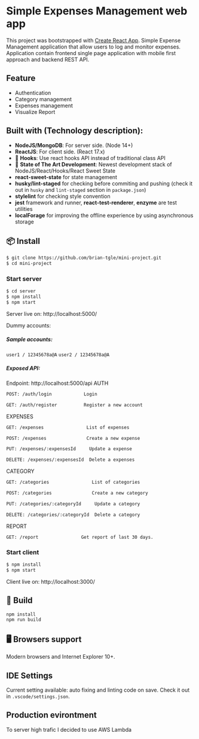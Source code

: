 # Simple Expenses Management web app

This project was bootstrapped with [Create React App](https://github.com/facebook/create-react-app).
Simple Expense Management application that allow users to log and monitor expenses. Application contain frontend single page application with mobile first approach and backend REST API.

## Feature
- Authentication
- Category management
- Expenses management
- Visualize Report

## Built with (Technology description):
- **NodeJS/MongoDB**: For server side. (Node 14+)
- **ReactJS**: For client side. (React 17.x)
- 💎 **Hooks**: Use react hooks API instead of traditional class API
- 🚀 **State of The Art Development**: Newest development stack of NodeJS/React/Hooks/React Sweet State
- **react-sweet-state** for state management
- **husky/lint-staged** for checking before commiting and pushing (check it out in ```husky``` and ```lint-staged``` section in ```package.json```)
- **stylelint** for checking style convention
- **jest** framework and runner, **react-test-renderer**, **enzyme** are test utilities
- **localForage** for improving the offline experience by using asynchronous storage

## 📦 Install

```bash
$ git clone https://github.com/brian-tgle/mini-project.git
$ cd mini-project
```
### Start server
```bash
$ cd server
$ npm install
$ npm start
```
Server live on: http://localhost:5000/

Dummy accounts: 

##### Sample accounts:
```user1 / 12345678a@A```
```user2 / 12345678a@A```

##### Exposed API:
Endpoint: http://localhost:5000/api
AUTH
```bash
POST: /auth/login            Login
```
```bash
GET: /auth/register          Register a new account
```
EXPENSES
```bash
GET: /expenses                List of expenses
```
```bash
POST: /expenses               Create a new expense
```
```bash
PUT: /expenses/:expensesId     Update a expense
```
```bash
DELETE: /expenses/:expensesId  Delete a expenses
```
CATEGORY
```bash
GET: /categories                List of categories
```
```bash
POST: /categories               Create a new category
```
```bash
PUT: /categories/:categoryId     Update a category
```
```bash
DELETE: /categories/:categoryId  Delete a category
```
REPORT
```
GET: /report                Get report of last 30 days.
```

### Start client
```bash
$ npm install
$ npm start
```
Client live on: http://localhost:3000/

## 🔨 Build

```bash
npm install
npm run build
```

## 🖥 Browsers support

Modern browsers and Internet Explorer 10+.

## IDE Settings
Current setting available: auto fixing and linting code on save.
Check it out in ```.vscode/settings.json```.

## Production evirontment
To server high trafic I decided to use AWS Lambda